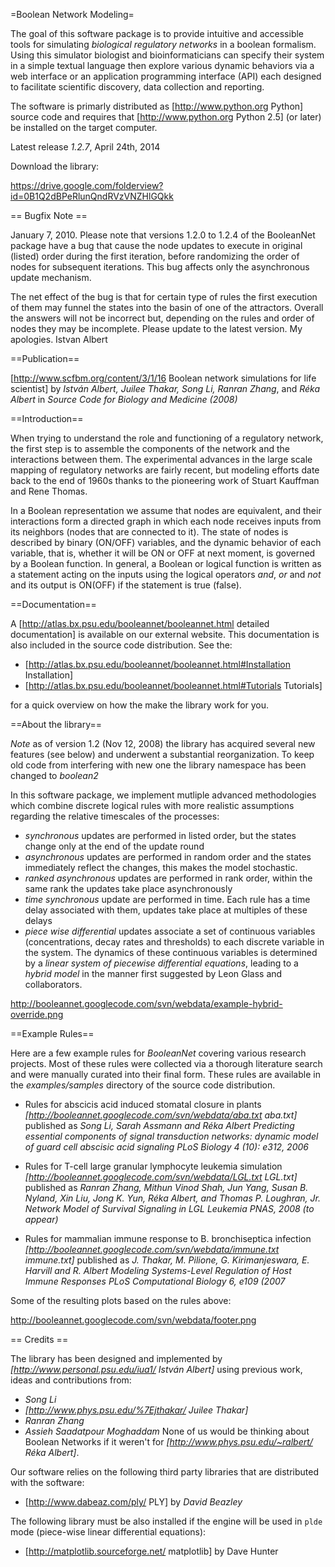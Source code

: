 =Boolean Network Modeling= 

The goal of this software package is to provide intuitive and accessible tools for simulating *biological regulatory networks* in a boolean formalism. Using this simulator biologist and bioinformaticians can specify their system in a simple textual language then explore various dynamic behaviors via a web interface or an application programming interface (API) each designed to facilitate scientific discovery, data collection and reporting.

The software is primarly distributed as [http://www.python.org Python] source code and requires that [http://www.python.org Python 2.5] (or later) be installed on the target computer. 

Latest release *1.2.7*, April 24th, 2014

Download the library:

https://drive.google.com/folderview?id=0B1Q2dBPeRlunQndRVzVNZHlGQkk

== Bugfix Note ==

January 7, 2010. Please note that versions 1.2.0 to 1.2.4 of the BooleanNet package have  a bug that cause the node updates to execute in original (listed) order during the first iteration, before randomizing the order of nodes for subsequent iterations. This bug affects only the asynchronous update mechanism. 

The net effect of the bug is that for certain type of rules the first execution of them may funnel the states into the basin of one of the attractors. Overall the answers will not be incorrect but, depending on the rules and order of nodes they may be incomplete. Please update to the latest version. My apologies. Istvan Albert

==Publication==

[http://www.scfbm.org/content/3/1/16 Boolean network simulations for life scientist]
by _István Albert, Juilee Thakar, Song Li, Ranran Zhang_, and _Réka Albert_
in *Source Code for Biology and Medicine (2008)* 


==Introduction==

When trying to understand the role and functioning of a regulatory network,
the first step is to assemble the components of the network and the interactions
between them. The experimental advances in the large scale mapping of regulatory networks are fairly recent, but modeling efforts date back to the end of 1960s thanks to the pioneering work of Stuart Kauffman and Rene Thomas.

In a Boolean representation we assume that nodes are equivalent, and their interactions form a directed graph in which each node receives inputs from its neighbors (nodes that are connected to it). The state of nodes is described by binary (ON/OFF) variables, and the dynamic behavior of each variable, that is, whether it will be ON or OFF at next moment, is governed by a Boolean function. In general, a Boolean or logical function is written as a statement acting on the inputs using the logical operators *and*, *or* and *not* and its output is ON(OFF) if the statement is true (false).


==Documentation==

A [http://atlas.bx.psu.edu/booleannet/booleannet.html detailed documentation] is available on our external website. This documentation is also included in the source code distribution. See the:

  * [http://atlas.bx.psu.edu/booleannet/booleannet.html#Installation Installation] 
  * [http://atlas.bx.psu.edu/booleannet/booleannet.html#Tutorials Tutorials] 

for a quick overview on how the make the library work for you. 

==About the library==

*Note* as of version 1.2 (Nov 12, 2008) the library has acquired several new features (see below) and underwent a substantial reorganization. To keep old code from interfering with new one the library namespace has been changed to *boolean2*

In this software package, we implement mutliple advanced methodologies which combine discrete logical rules with more realistic assumptions regarding the relative timescales of the  processes:

  * *synchronous* updates are performed in listed order, but the states change only at the end of the update round
  * *asynchronous* updates are performed in random order and the states immediately reflect the changes, this makes the model stochastic. 
  * *ranked asynchronous* updates are performed in rank order, within the same rank the updates take place asynchronously
  * *time synchronous* update are performed in time. Each rule has a time delay associated with them, updates take place at multiples of these delays
  * *piece wise differential* updates associate a set of continuous variables (concentrations, decay rates and thresholds) to each discrete variable in the system. The dynamics of these continuous variables is determined by a _linear system of piecewise differential equations_, leading to a *hybrid model* in the manner first suggested by Leon Glass and collaborators.

http://booleannet.googlecode.com/svn/webdata/example-hybrid-override.png

==Example Rules==

Here are a few example rules for *BooleanNet* covering various research projects. Most of these rules were collected via a thorough literature search and were manually curated into their final form. These rules are available in the *examples/samples* directory of the source code distribution.


 * Rules for abscicis acid induced stomatal closure in plants  *[http://booleannet.googlecode.com/svn/webdata/aba.txt aba.txt]* published as _Song Li, Sarah Assmann and Réka Albert *Predicting essential components of signal transduction networks: dynamic model of guard cell abscisic acid signaling* PLoS Biology 4 (10): e312, 2006_
 
 * Rules for T-cell large granular lymphocyte leukemia simulation  *[http://booleannet.googlecode.com/svn/webdata/LGL.txt LGL.txt]* published as _Ranran Zhang, Mithun Vinod Shah, Jun Yang, Susan B. Nyland, Xin Liu, Jong K. Yun, Réka Albert, and Thomas P. Loughran, Jr. *Network Model of Survival Signaling in LGL Leukemia* PNAS, 2008 (to appear)_

 * Rules for mammalian immune response to B. bronchiseptica infection  *[http://booleannet.googlecode.com/svn/webdata/immune.txt immune.txt]* published as _J. Thakar, M. Pilione, G. Kirimanjeswara, E. Harvill and R. Albert *Modeling Systems-Level Regulation of Host Immune Responses* PLoS Computational Biology 6, e109 (2007_
 
Some of the resulting plots based on the rules above:

http://booleannet.googlecode.com/svn/webdata/footer.png 

== Credits ==


The library has been designed and implemented by *[http://www.personal.psu.edu/iua1/ István Albert]* using previous work, ideas and contributions from:
  * *Song Li*
  * *[http://www.phys.psu.edu/%7Ejthakar/ Juilee Thakar]*
  * *Ranran Zhang*
  * *Assieh Saadatpour Moghaddam* 
None of us would be thinking about Boolean Networks if it weren't for *[http://www.phys.psu.edu/~ralbert/ Réka Albert]*.

Our software relies on the following third party libraries that are distributed with  the software:

  * [http://www.dabeaz.com/ply/ PLY] by *David Beazley*

The following library must be also installed if the engine will be used in `plde` mode (piece-wise linear differential equations):

  * [http://matplotlib.sourceforge.net/ matplotlib] by Dave Hunter
